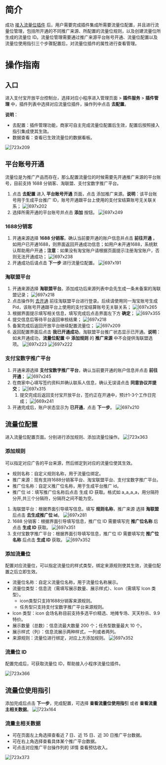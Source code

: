 
# 简介
成功 [接入流量位插件](https://opendocs.alipay.com/mini/plugin/traffic) 后，用户需要完成插件集成所需要流量位配置，并且进行流量位管理，包括所开通的不同推广来源、所配置的流量位规则，以及创建流量位所生成的流量位 ID。流量位管理需要通过推广来源平台账号开通、流量位配置以及流量位使用指引三个步骤配置后，对流量位插件的属性进行查看管理。

# 操作指南

## 入口
进入支付宝开放平台控制台，选择对应小程序进入管理页面 > **插件服务** > **插件管理** 中，插件列表中选择对应流量位插件，操作列中点击 **去配置**。

**说明**：

- 去配置：插件管理功能，商家可自主完成流量位配置后生效，配置后按照接入指引集成使其生效。
- 数据查看：查看已生效流量位的数据看板。 

![|723x209](https://cdn.nlark.com/yuque/0/2021/png/179989/1626852306810-5899ba6e-3758-4aff-b533-f712908ea4c5.png#align=left&display=inline&height=555&margin=%5Bobject%20Object%5D&name=33.png&originHeight=555&originWidth=1920&size=58161&status=done&style=none&width=1920)

## 平台账号开通
流量位是为推广产品而存在，那么配置流量位的时候需要先开通推广来源的平台账号，目前支持 1688 分销客、淘联盟、支付宝数字推广平台。

1. 点击 **去配置** 进入 **平台账号开通** 页面，点击 添加推广来源。**说明**：该平台账号用于生成平台推广 ID，账号开通跟平台上使用的支付宝结算账号无关联关系；
![|697x202](https://intranetproxy.alipay.com/skylark/lark/0/2020/png/236382/1600048767599-7e3c0947-3aaf-4727-8ffd-22a256339840.png#align=left&display=inline&height=544&margin=%5Bobject%20Object%5D&originHeight=544&originWidth=1884&status=done&style=none&width=1884)
1. 选择所需开通的平台账号并点击 **添加** 按钮。
![|697x249](https://intranetproxy.alipay.com/skylark/lark/0/2020/png/236382/1608020650641-ea61968f-2924-4a05-a06b-5ba9837d05b6.png#align=left&display=inline&height=342&margin=%5Bobject%20Object%5D&originHeight=684&originWidth=1920&status=done&style=none&width=960)

### 1688分销客

1. 开通来源选择 **1688 分销客**。确认当前要开通的账户信息并点击 **前往开通** 。如用户已开通1688，则界面返回开通成功信息；如用户未开通1688，系统默认帮助用户开通；**注意**：如果没有淘宝账户请根据页面提示注册淘宝账户，否则无法开通成功；
![|697x238](https://intranetproxy.alipay.com/skylark/lark/0/2020/png/236382/1600048931655-52ba07ab-71fe-447a-a281-61f81a49f031.png#align=left&display=inline&height=643&margin=%5Bobject%20Object%5D&originHeight=643&originWidth=1888&status=done&style=none&width=1888)
1. 开通成功后请点击 **下一步** 进行流量位配置。
![|697x191](https://intranetproxy.alipay.com/skylark/lark/0/2020/png/236382/1600049008423-0fadd278-2c00-47b2-8d89-1243532a273d.png#align=left&display=inline&height=518&margin=%5Bobject%20Object%5D&originHeight=518&originWidth=1887&status=done&style=none&width=1887)

### 淘联盟平台

1. 开通来源选择 **淘联盟平台**。添加成功后来源列表中会先生成一条未备案的淘联盟记录；
![|697x218](https://intranetproxy.alipay.com/skylark/lark/0/2020/png/236382/1600054418256-7f825bd1-f940-48f6-8e80-cd4f9b267e74.png#align=left&display=inline&height=596&margin=%5Bobject%20Object%5D&originHeight=596&originWidth=1911&status=done&style=none&width=1911)
1. 点击操作列 [去开通](https://pub.alimama.com/) 前往淘联盟平台进行登录。后续请使用同一淘宝账号生成 Pid，该账号开通跟平台上使用的支付宝结算账号无关联关系；
![|697x265](https://intranetproxy.alipay.com/skylark/lark/0/2020/png/236382/1599789532480-b4eb8098-2603-4ad5-be3b-2dcffd331993.png#align=left&display=inline&height=710&margin=%5Bobject%20Object%5D&originHeight=710&originWidth=1872&status=done&style=none&width=1872)
1. 根据界面提示填写相关信息，填写完成后点击界面左下方 **确定**；
![|697x355](https://intranetproxy.alipay.com/skylark/lark/0/2020/png/236382/1600053873414-dcd3cb57-f9bf-469b-8272-60273460c2f3.png#align=left&display=inline&height=969&margin=%5Bobject%20Object%5D&originHeight=969&originWidth=1903&status=done&style=none&width=1903)
1. 提交信息后等待平台返回审核结果；
![|697x218](https://intranetproxy.alipay.com/skylark/lark/0/2020/png/236382/1599789623797-c59d61ae-9241-4861-8378-460a839f3af8.png#align=left&display=inline&height=575&margin=%5Bobject%20Object%5D&originHeight=575&originWidth=1844&status=done&style=none&width=1844)
1. 备案完成后返回开放平台继续配置流量位；
![|697x209](https://intranetproxy.alipay.com/skylark/lark/0/2020/png/236382/1599789646283-dadf6060-462e-4300-aa41-140251a594ab.png#align=left&display=inline&height=527&margin=%5Bobject%20Object%5D&originHeight=527&originWidth=1763&status=done&style=none&width=1763)
1. 返回配置界面后点击 **我已开通成功**，淘联盟平台推广状态显示已开通。**说明**：如未开通成功，**流量位配置** 中 **添加规则** 的 **推广来源** 中不会提供淘联盟选项。
![|697x223](https://intranetproxy.alipay.com/skylark/lark/0/2020/png/236382/1599810656809-a30c3e72-7b9f-4ac9-8df8-4c11109f9738.png#align=left&display=inline&height=603&margin=%5Bobject%20Object%5D&originHeight=603&originWidth=1884&status=done&style=none&width=1884)
![|697x222](https://intranetproxy.alipay.com/skylark/lark/0/2020/png/236382/1600053607177-b27a912b-b34c-458a-9157-f9a64f6e4ea9.png#align=left&display=inline&height=606&margin=%5Bobject%20Object%5D&originHeight=606&originWidth=1901&status=done&style=none&width=1901)

### 支付宝数字推广平台

1. 开通来源选择 **支付宝数字推广平台**，确认当前要开通的账户信息并点击 **前往开通**；
![|697x245](https://intranetproxy.alipay.com/skylark/lark/0/2020/png/236382/1608021259859-68636b52-60b2-412e-a32c-362c58c879aa.png#align=left&display=inline&height=337&margin=%5Bobject%20Object%5D&originHeight=674&originWidth=1920&status=done&style=none&width=960)
1. 在商家中心填写签约资料并确认联系人信息，确认无误请点击 **同意协议并提交**；
![|697x315](https://intranetproxy.alipay.com/skylark/lark/0/2020/png/236382/1608021407807-29b62aae-44c5-4239-9a75-2fb9c8431074.png#align=left&display=inline&height=431&margin=%5Bobject%20Object%5D&originHeight=862&originWidth=1907&status=done&style=none&width=953)
   1. 提交完成后返回支付宝开放平台，签约正在开通中，预计1-3个工作日完成；
   ![|669x241](https://intranetproxy.alipay.com/skylark/lark/0/2020/png/236382/1608021805715-0abda0d8-fd48-43c3-a97c-9b4803178420.png#align=left&display=inline&height=345&margin=%5Bobject%20Object%5D&originHeight=690&originWidth=1920&status=done&style=none&width=960)
3. 开通完成后，账户状态显示为 **已开通**，点击 **下一步**。
![|697x210](https://intranetproxy.alipay.com/skylark/lark/0/2020/png/236382/1608022533187-3e02b60e-25a2-45a3-a648-54ae3ebd5c05.png#align=left&display=inline&height=289&margin=%5Bobject%20Object%5D&originHeight=578&originWidth=1920&status=done&style=none&width=960)

## 流量位配置
进入流量位配置页面。分别进行添加规则、添加流量位操作。
![|723x363](https://intranetproxy.alipay.com/skylark/lark/0/2020/png/236382/1600049232523-dc6d2025-4af1-4eda-8868-1e846d30b8f0.png#align=left&display=inline&height=944&margin=%5Bobject%20Object%5D&originHeight=944&originWidth=1884&status=done&style=none&width=1884)

### 添加规则
可以指定对应广告的平台来源，然后绑定到对应的流量位使其生效。

- 规则名称：自定义规则名称，用于流量位绑定。
- 推广来源：现有支持1688分销客平台、淘宝联盟平台、支付宝数字推广平台。
- 推广位名称：自定义推广位名称，用于生成平台推广 id。
- 推广位 id：填写推广位名称后点击 生成 ID 获取。格式如 a_a_a_a，用分隔符分开,共三个分隔符，分隔符之间不能为空。



1. 淘联盟平台：根据界面引导填写信息。填写 **规则名称**，推广来源 选择 **淘联盟** 后点击 **去生成推广位 id**。
![|697x281](https://mdn.alipayobjects.com/afts/img/A*tCPWSIKJaRoAAAAAAAAAAAAAAa8wAA/original?bz=openpt_doc&t=MYFzmngkHnKqX-l2VuNVnAAAAABkMK8AAAAA#align=left&display=inline&height=722&margin=%5Bobject%20Object%5D&originHeight=722&originWidth=1793&status=done&style=none&width=1793)
1. 1688 分销客：根据界面引导填写信息，推广位 ID 需要填写完 **推广位名称** 后点击 **生成 ID** 获取。
![|697x351](https://intranetproxy.alipay.com/skylark/lark/0/2020/png/236382/1600049273039-aa701826-9b71-45f6-9fa7-693563b33125.png#align=left&display=inline&height=948&margin=%5Bobject%20Object%5D&originHeight=948&originWidth=1885&status=done&style=none&width=1885)
1. 支付宝数字推广平台：根据界面引导填写信息，推广位 ID 需要填写完 **推广位名称** 后点击 **生成 ID** 获取。
![|697x352](https://intranetproxy.alipay.com/skylark/lark/0/2020/png/236382/1608022885444-f2c4a819-f4de-45e9-b985-b7b415691bd0.png#align=left&display=inline&height=484&margin=%5Bobject%20Object%5D&originHeight=969&originWidth=1920&status=done&style=none&width=960)

### 添加流量位
配置对应流量位，可以指定流量位的样式类型，绑定来源规则使其生效，流量位配置之后立即生效。

- 流量位名称：自定义流量位名称，用于流量位名称展示。
- 流量位类型：信息流（需填写展示数量、展示样式）、Icon（需填写 Icon 类型）。
   - icon类型只支持1688分销客来源规则。
   - 任务型只支持支付宝数字推广平台来源规则。
- Icon 类型：icon 会场名称目前支持多选平价精选、地摊专场、天天秒杀、9.9 特价。
- 展示数量（总数）：信息流最大数量 200 个；任务型数量最大 10 个。
- 展示样式（列）：信息流展示两种样式，一列或者两列。
- 来源规则：流量位进行绑定，对应上方添加规则。
![|697x352](https://intranetproxy.alipay.com/skylark/lark/0/2020/png/236382/1608024468146-30b8c173-7f18-4904-9793-cb7ae968ec01.png#align=left&display=inline&height=484&margin=%5Bobject%20Object%5D&originHeight=969&originWidth=1920&status=done&style=none&width=960)

### 流量位 ID
配置完成后，可获取流量位 ID，帮助接入小程序流量位插件。

![|723x366](https://intranetproxy.alipay.com/skylark/lark/0/2020/png/236382/1600071377231-ece7418f-df19-4f02-86df-e9ee3c60c0eb.png#align=left&display=inline&height=957&margin=%5Bobject%20Object%5D&originHeight=957&originWidth=1894&status=done&style=none&width=1894)

## 流量位使用指引
添加完成后点击 **下一步**，完成配置，可选择 **查看流量位使用指引** 或者 **查看流量主相关数据**。
![|723x164](https://intranetproxy.alipay.com/skylark/lark/0/2020/png/236382/1600049341672-64938f1c-f46c-41e8-9515-b6e5bb0fe04f.png#align=left&display=inline&height=427&margin=%5Bobject%20Object%5D&originHeight=427&originWidth=1884&status=done&style=none&width=1884)

### 流量主相关数据

- 可在页面左上角选择查看近 7 日、近 15 日、近 30 日推广平台数据。
- 可在右上角选择查看具体某个推广平台数据。
- 可点击对应推广平台操作列的 详情 查看预估收入。 

![|723x373](https://mdn.alipayobjects.com/afts/img/A*2px5SYDH5-UAAAAAAAAAAAAAAa8wAA/original?bz=openpt_doc&t=SEe11vzOv_UasXj_9cAPiQAAAABkMK8AAAAA#align=left&display=inline&height=972&margin=%5Bobject%20Object%5D&originHeight=972&originWidth=1882&status=done&style=none&width=1882)
